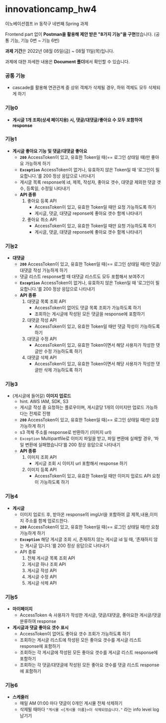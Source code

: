 # innovationcamp_hw4
이노베이션캠프 in 동작구 네번째 Spring 과제  

Frontend part 없이
**Postman을 활용해 제안 받은 "8가지 기능"을 구현**했습니다.
(공통 기능, 기능 0번 ~ 기능 6번)  

**과제 기간**은 2022년 08월 05일(금) ~ 08월 11일(목)입니다.  

과제에 대한 자세한 내용은 **Document 폴더**에서 확인할 수 있습니다.  
### 공통 기능

- cascade를 활용해 연관관계 중 상위 객체가 삭제될 경우, 하위 객체도 모두 삭제되게 하기  

### 기능0

- **게시글 1개 조회(상세 페이지용) 시, 댓글/대댓글/좋아요 수 모두 포함하여 response**  

### 기능1

- **게시글 좋아요 기능 및 댓글/대댓글 좋아요**  
    - **`200`** AccessToken이 있고, 유효한 Token일 때(== 로그인 상태일 때)만 좋아요 가능하게 하기  
    - **`Exception`** AccessToken이 없거나, 유효하지 않은 Token일 때 ‘로그인이 필요합니다.’를 200 정상 응답으로 나타내기  
    - 게시글 목록 response에 id, 제목, 작성자, 좋아요 갯수, 대댓글 제외한 댓글 갯수, 등록일, 수정일 나타내기  
    - **API 종류**  
        1.  좋아요 등록 API  
            - AccessToken이 있고, 유효한 Token일 때만 요청 가능하도록 하기  
            - 게시글, 댓글, 대댓글 reponse에 좋아요 갯수 함께 나타내기  
        2. 좋아요 취소 API  
            - AccessToken이 있고, 유효한 Token일 때만 요청 가능하도록 하기  
            - 게시글, 댓글, 대댓글 reponse에 좋아요 갯수 함께 나타내기  

### 기능2

- **대댓글**  
    - **`200`** AccessToken이 있고, 유효한 Token일 때(== 로그인 상태일 때)만 댓글/대댓글 작성 가능하게 하기  
    - 댓글 리스트 response할 때 대댓글 리스트도 모두 포함해서 보여주기  
    - **`Exception`** AccessToken이 없거나, 유효하지 않은 Token일 때 ‘로그인이 필요합니다.’를 200 정상 응답으로 나타내기  
    - **API 종류**  
        1.  대댓글 목록 조회 API  
            - AccessToken이 없어도 댓글 목록 조회가 가능하도록 하기  
            - 조회하는 게시글에 작성된 모든 댓글을 response에 포함하기  
        2. 대댓글 작성 API  
            - AccessToken이 있고, 유효한 Token일 때만 댓글 작성이 가능하도록 하기  
        3. 대댓글 수정 API  
            - AccessToken이 있고, 유효한 Token이면서 해당 사용자가 작성한 댓글만 수정 가능하도록 하기  
        4. 대댓글 삭제 API  
            - AccessToken이 있고, 유효한 Token이면서 해당  사용자가 작성한 댓글만 삭제 가능하도록 하기  

### 기능3

- (게시글에 들어갈) **이미지 업로드**  
    - hint. AWS IAM, SDK, S3  
    - 게시글 작성 중 요청하는 플로우이며, 게시글당 1개의 이미지만 업로드 가능하다는 전제로 진행  
    - **`200`** AccessToken이 있고, 유효한 Token일 때(== 로그인 상태일 때)만 요청 가능하게 하기  
    + s3 객체 주소를 response로 반환하기 (이미지 url)  
    - `Exception` Multipartfile로 이미지 파일을 받고, 파일 변환에 실패할 경우, ‘파일 변환에 실패했습니다’를 200 정상 응답으로 나타내기  
    - **API 종류**  
        1.  이미지 조회 API  
            - 게시글 조회 시 이미지 url 포함해서 response 하기  
        2. 이미지 등록 API  
            - AccessToken이 있고, 유효한 Token일 때만 이미지 업로드 API 요청이 가능하도록 하기  

### 기능4

- **게시글**  
    - 이미지 업로드 후, 받아온 response의 imgUrl을 포함하여 글 제목,내용,이미지 주소를 함께 업로드한다.  
    - **`200`** AccessToken이 있고, 유효한 Token일 때(== 로그인 상태일 때)만 요청 가능하게 하기  
    - **`Exception`** 해당 게시글 조회 시, 존재하지 않는 게시글 id 일 때, ‘존재하지 않는 게시글 입니다.’를 200 정상 응답으로 나타내기  
    - API 종류  
        1. 전체 게시글 목록 조회 API  
        2. 게시글 하나 조회 API  
        3. 게시글 작성 API  
        4. 게시글 수정 API  
        5. 게시글 삭제 API  

### 기능5

- **마이페이지**  
    - AccessToken 속 사용자가 작성한 게시글, 댓글/대댓글, 좋아요한 게시글/댓글 분류하여 response  
- **게시글과 댓글 좋아요 갯수 표시**  
    - AccessToken이 없어도 좋아요 갯수 조회가 가능하도록 하기  
    - 조회하는 게시글 리스트에 작성된 모든 좋아요 갯수를 게시글 리스트 response에 포함하기  
    - 조회하는 각 게시글에 작성된 모든 좋아요 갯수를 게시글 리스트 response에 포함하기  
    - 조회하는 각 댓글/대댓글에 작성된 모든 좋아요 갯수를 댓글 리스트 response에 포함하기  

### 기능6

- **스케줄러**  
    - 매일 AM 01:00 마다 댓글이 0개인 게시물 전체 삭제하기  
    - 삭제될 때마다 `"게시물 <{게시물 이름}>이 삭제되었습니다."` 라는 info level log 남기기  
